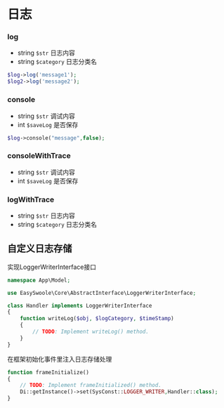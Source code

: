 # 日志

### log

- string `$str` 日志内容
- string `$category` 日志分类名 

```Php
$log->log('message1');
$log2->log('message2');
```

### console

- string `$str` 调试内容
- int `$saveLog`  是否保存

```Php
$log->console("message",false);
```

### consoleWithTrace

- string `$str` 调试内容
- int `$saveLog`  是否保存

### logWithTrace

- string `$str` 日志内容
- string `$category` 日志分类名 



## 自定义日志存储

实现LoggerWriterInterface接口

```Php
namespace App\Model;

use EasySwoole\Core\AbstractInterface\LoggerWriterInterface;

class Handler implements LoggerWriterInterface
{
    function writeLog($obj, $logCategory, $timeStamp)
    {
        // TODO: Implement writeLog() method.
    }
}
```

在框架初始化事件里注入日志存储处理

```Php
function frameInitialize()
{
    // TODO: Implement frameInitialized() method.
    Di::getInstance()->set(SysConst::LOGGER_WRITER,Handler::class);
}
```